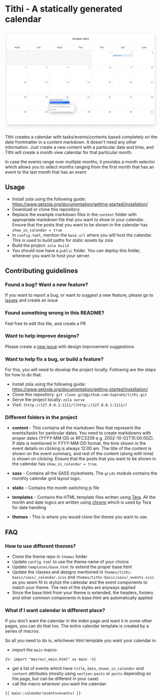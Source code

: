 # Tithi - A statically generated calendar

![Screenshot of a statically generated calendar](static/screenshot.png)

Tithi creates a calendar with tasks/events/contents based completely on the date frontmatter in a content markdown. It doesn't need any other information. Just create a new content with a particular date and time, and Tithi will create a month view calendar for that particular month.

In case the events range over multiple months, it provides a month selector which allows you to select months ranging from the first month that has an event to the last month that has an event

## Usage

- Install zola using the following guide: https://www.getzola.org/documentation/getting-started/installation/
- Download or clone this repository
- Replace the example markdown files in the `content` folder with appropriate markdown file that you want to show in your calendar. Ensure that the posts that you want to be shown in the calendar has `show_in_calendar = true`
- In `config.toml`, mention the `base_url` where you will host the calendar. This is used to build paths for static assets by zola
- Build the project: `zola build`
- You should now have a `public` folder. You can deploy this folder, wherever you want to host your server.

## Contributing guidelines

### Found a bug? Want a new feature?

If you want to report a bug, or want to suggest a new feature, please go to [issues](https://github.com/SaptakS/tithi/issues/new) and create an issue

### Found something wrong in this README?

Feel free to edit this file, and create a PR

### Want to help improve designs?

Please create a [new issue](https://github.com/SaptakS/tithi/issues/new) with design improvement suggestions

### Want to help fix a bug, or build a feature?

For this, you will need to develop the project locally. Following are the steps for how to do that:

- Install zola using the following guide: https://www.getzola.org/documentation/getting-started/installation/
- Clone this repository: `git clone git@github.com:SaptakS/tithi.git`
- Serve the project locally: `zola serve`
- Visit: `[http://127.0.0.1:1111/](http://127.0.0.1:1111/)`

### Different folders in the project

- **content** - This contains all the markdown files that represent the events/tasks for particular dates. You need to create markdowns with proper dates (YYYY-MM-DD or RFC3339 e.g. 2002-10-02T15:00:00Z). If date is mentioned in YYYY-MM-DD format, the time shown in the event details on clicking is always 12:00 am. The title of the content is shown on the event summary, and rest of the content (along with time) is shown on clicking. Ensure that the posts that you want to be shown in the calendar has `show_in_calendar = true`.

- **sass** - Contains all the SASS stylesheets. The `grids` module contains the monthly calendar grid layout logic.

- **static** - Contains the month switching js file

- **templates** - Contains the HTML template files written using [Tera](https://tera.netlify.app/docs/). All the month and date logics are written using [chrono](https://docs.rs/chrono/0.4.19/chrono/format/strftime/index.html) which is used by Tera for date handling

- **themes** - This is where you would clone the theme you want to use.

## FAQ

### How to use different themes?

- Clone the theme repo in `themes` folder
- Update `config.toml` to use the theme name of your choice
- Update `templates/base.html` to extend the proper base.html
- Update the classes and designs mentioned in `themes/tithi-basic/sass/_calendar.scss` and `themes/tithi-basic/sass/_events.scss` as you seem fit to stylize the calendar and the event components to match your theme. The rest of the styles are anyways applied
- Since the base.html from your theme is extended, the headers, footers and other common components in base.html are automatically applied

### What if I want calendar in different place?

If you don't want the calendar in the index page and want it in some other pages, you can do that too. The entire calendar template is created by a series of macros.

So all you need to do is, whichever html template you want your calendar in
- import the `main` macro: 
```
{%- import "macros/_main.html" as main -%}
```
- get a list of events which have `title`, `date`, `shown_in_calendar` and `content` attributes (mostly using `section.posts` or `posts` depending on the page, but can be different in your case)
- call the macro wherever you want the calendar:
```
{{ main::calendar(events=events) }}
```

